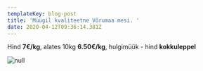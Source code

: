 ```yaml
---
templateKey: blog-post
title: 'Müügil kvaliteetne Võrumaa mesi. '
date: 2020-04-12T09:36:14.381Z
---
```

Hind **7€/kg**, alates 10kg **6.50€/kg**, hulgimüük - hind **kokkuleppel**

![null](/img/img-20190630-wa0000.jpg)
